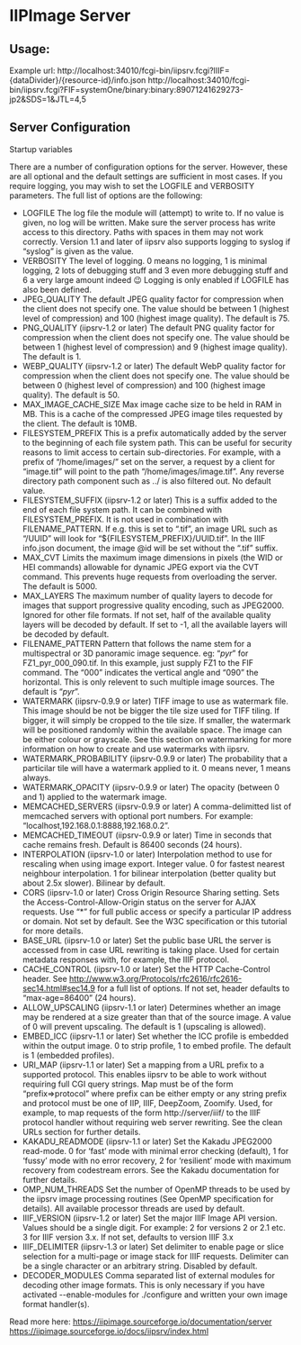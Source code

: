 # IIPImage Server
## Usage:
Example url:
http://localhost:34010/fcgi-bin/iipsrv.fcgi?IIIF={dataDivider}/{resource-id}/info.json
http://localhost:34010/fcgi-bin/iipsrv.fcgi?FIF=systemOne/binary:binary:89071241629273-jp2&SDS=1&JTL=4,5

## Server Configuration
Startup variables

There are a number of configuration options for the server. However, these are all optional and the default settings are sufficient in most cases. If you require logging, you may wish to set the LOGFILE and VERBOSITY parameters. The full list of options are the following:

- LOGFILE The log file the module will (attempt) to write to. If no value is given, no log will be written. Make sure the server process has write access to this directory. Paths with spaces in them may not work correctly. Version 1.1 and later of iipsrv also supports logging to syslog if “syslog” is given as the value.
- VERBOSITY The level of logging. 0 means no logging, 1 is minimal logging, 2 lots of debugging stuff and 3 even more debugging stuff and 6 a very large amount indeed 😉 Logging is only enabled if LOGFILE has also been defined.
- JPEG_QUALITY The default JPEG quality factor for compression when the client does not specify one. The value should be between 1 (highest level of compression) and 100 (highest image quality). The default is 75.
- PNG_QUALITY (iipsrv-1.2 or later) The default PNG quality factor for compression when the client does not specify one. The value should be between 1 (highest level of compression) and 9 (highest image quality). The default is 1.
- WEBP_QUALITY (iipsrv-1.2 or later) The default WebP quality factor for compression when the client does not specify one. The value should be between 0 (highest level of compression) and 100 (highest image quality). The default is 50.
- MAX_IMAGE_CACHE_SIZE Max image cache size to be held in RAM in MB. This is a cache of the compressed JPEG image tiles requested by the client. The default is 10MB.
- FILESYSTEM_PREFIX This is a prefix automatically added by the server to the beginning of each file system path. This can be useful for security reasons to limit access to certain sub-directories. For example, with a prefix of “/home/images/” set on the server, a request by a client for “image.tif” will point to the path “/home/images/image.tif”.  Any reverse directory path component such as ../ is also filtered out. No default value.
- FILESYSTEM_SUFFIX (iipsrv-1.2 or later) This  is a suffix added to the end of each file system path. It can be combined with FILESYSTEM_PREFIX. It is not used in combination with FILENAME_PATTERN. If e.g. this is set to “.tif”, an image URL such as  “/UUID” will look for  “${FILESYSTEM_PREFIX}/UUID.tif”. In the IIIF info.json document, the image @id will be set without the “.tif” suffix.
- MAX_CVT Limits the maximum image dimensions in pixels (the WID or HEI commands) allowable for dynamic JPEG export via the CVT command. This prevents huge requests from overloading the server. The default is 5000.
- MAX_LAYERS The maximum number of quality layers to decode for images that support progressive quality encoding, such as JPEG2000. Ignored for other file formats. If not set, half of the available quality layers will be decoded by default. If set to -1, all the available layers will be decoded by default.
- FILENAME_PATTERN Pattern that follows the name stem for a multispectral or 3D panoramic image sequence. eg: “_pyr_” for FZ1_pyr_000_090.tif. In this example, just supply FZ1 to the FIF command. The “000” indicates the vertical angle and “090” the horizontal. This is only relevent to such multiple image sources. The default is “_pyr_”.
- WATERMARK (iipsrv-0.9.9 or later) TIFF image to use as watermark file. This image should be not be bigger the tile size used for TIFF tiling. If bigger, it will simply be cropped to the tile size. If smaller, the watermark will be positioned randomly within the available space. The image can be either colour or grayscale. See this section on watermarking for more information on how to create and use watermarks with iipsrv.
- WATERMARK_PROBABILITY (iipsrv-0.9.9 or later) The probability that a particilar tile will have a watermark applied to it. 0 means never, 1 means always.
- WATERMARK_OPACITY (iipsrv-0.9.9 or later) The opacity (between 0 and 1) applied to the watermark image.
- MEMCACHED_SERVERS (iipsrv-0.9.9 or later) A comma-delimitted list of memcached servers with optional port numbers. For example: “localhost,192.168.0.1:8888,192.168.0.2”.
- MEMCACHED_TIMEOUT (iipsrv-0.9.9 or later) Time in seconds that cache remains fresh. Default is 86400 seconds (24 hours).
- INTERPOLATION (iipsrv-1.0 or later) Interpolation method to use for rescaling when using image export. Integer value. 0 for fastest nearest neighbour interpolation. 1 for bilinear interpolation (better quality but about 2.5x slower). Bilinear by default.
- CORS (iipsrv-1.0 or later) Cross Origin Resource Sharing setting. Sets the Access-Control-Allow-Origin status on the server for AJAX requests. Use “*” for full public access or specify a particular IP address or domain. Not set by default. See the W3C specification or this tutorial for more details.
- BASE_URL (iipsrv-1.0 or later) Set the public base URL the server is accessed from in case URL rewriting is taking place. Used for certain metadata responses with, for example, the IIIF protocol.
- CACHE_CONTROL (iipsrv-1.0 or later) Set the HTTP Cache-Control header. See http://www.w3.org/Protocols/rfc2616/rfc2616-sec14.html#sec14.9 for a full list of options. If not set, header defaults to “max-age=86400” (24 hours).
- ALLOW_UPSCALING (iipsrv-1.1 or later) Determines whether an image may be rendered at a size greater than that of the source image. A value of 0 will prevent upscaling. The default is 1 (upscaling is allowed).
- EMBED_ICC (iipsrv-1.1 or later) Set whether the ICC profile is embedded within the output image. 0 to strip profile, 1 to embed profile. The default is 1 (embedded profiles).
- URI_MAP (iipsrv-1.1 or later) Set a mapping from a URL prefix to a supported protocol. This enables iipsrv to be able to work without requiring full CGI query strings. Map must be of the form “prefix=>protocol” where prefix can be either empty or any string prefix and protocol must be one of IIP, IIIF, DeepZoom, Zoomify. Used, for example, to map requests of the form http://server/iiif/ to the IIIF protocol handler without requiring web server rewriting. See the clean URLs section for further details.
- KAKADU_READMODE  (iipsrv-1.1 or later) Set the Kakadu JPEG2000 read-mode. 0 for ‘fast’ mode with minimal error checking (default), 1 for ‘fussy’ mode with no error recovery, 2 for ‘resilient’ mode with maximum recovery from codestream errors. See the Kakadu documentation for further details.
- OMP_NUM_THREADS Set the number of OpenMP threads to be used by the iipsrv image processing routines (See OpenMP specification for details). All available processor threads are used by default.
- IIIF_VERSION (iipsrv-1.2 or later) Set the major IIIF Image API version. Values should be a single digit. For example: 2 for versions 2 or 2.1 etc. 3 for IIIF version 3.x. If not set, defaults to version IIIF 3.x
- IIIF_DELIMITER (iipsrv-1.3 or later) Set delimiter to enable page or slice selection for a multi-page or image stack for IIIF requests. Delimiter can be a single character or an arbitrary string. Disabled by default.
- DECODER_MODULES Comma separated list of external modules for decoding other image formats. This is only necessary if you have activated --enable-modules for ./configure and written your own image format handler(s).

Read more here: https://iipimage.sourceforge.io/documentation/server
https://iipimage.sourceforge.io/docs/iipsrv/index.html
